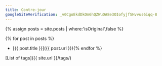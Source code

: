 ```yaml
---
title: Contre-jour
googleSiteVerification: _v0CgoEkdDkOm6hQZWuOA8e3OIofyjfSHvvus6iqq-8
---
```


{% assign posts = site.posts | where:'isOriginal',false %}

{% for post in posts %}
* [{{ post.title }}]({{ post.url }}){% endfor %}


[List of tags]({{ site.url }}/tags/)
